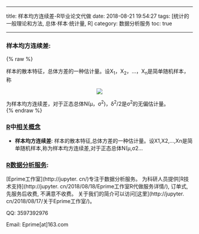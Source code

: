 
---
title: 样本均方连续差-R毕业论文代做
date: 2018-08-21 19:54:27
tags: [统计的一般理论和方法, 总体·样本·统计量, R]
category: 数据分析服务
toc: true

---



<span></span>
<!-- more -->



### 样本均方连续差:

{% raw %}
<div class="p1">样本的散本特征，总体方差的一种估计量。设X<sub>1</sub>，X<sub>2</sub>，…，X<sub>n</sub>是简单随机样本，称<p align="center"><img align="absmiddle" src="/CRFDPIC/R200806043/R200806043.0124.11%5B4bc47a1a6060%5D.gif"></p>为样本均方连续差，对于正态总体N(μ，σ<sup>2</sup>)，δ<sup>2</sup>/2是σ<sup>2</sup>的无偏估计量。</div>
{% endraw %}



### [R](/tags/R/)中[相关概念](/categories/数据分析服务)

- **样本均方连续差**: 样本的散本特征,总体方差的一种估计量。设X1,X2,…,Xn是简单随机样本,称为样本均方连续差,对于正态总体N(μ,σ2...




### [R](/tags/R/)[数据分析服务](/categories/数据分析服务/):
[Eprime工作室](http://jupyter. cn/)专注于数据分析服务。
为科研人员提供[R技术支持](http://jupyter. cn/2018/08/18/Eprime工作室R代做服务详情/), 订单式, 先服务后收费, 不满意不收费。
关于我们的简介可以访问[这里](http://jupyter. cn/2018/08/17/关于Eprime工作室/)。

QQ: 3597392976

Email: Eprime[at]163.com


